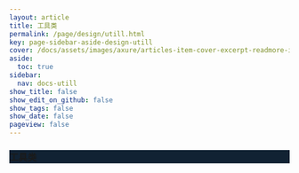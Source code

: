 ```yaml
---
layout: article
title: 工具类
permalink: /page/design/utill.html
key: page-sidebar-aside-design-utill
cover: /docs/assets/images/axure/articles-item-cover-excerpt-readmore-info.jpg
aside:
  toc: true
sidebar:
  nav: docs-utill
show_title: false
show_edit_on_github: false
show_tags: false
show_date: false
pageview: false
---
```

<style>
  .hero-example p {
    margin: .5rem 0;
  }
  .hero-example--height {
    height: 500px;
  }
  .hero-fill-example {
    background-color: #ccc;
  }
  .hero-fill-example--dark {
    background-color: #123;
  }
  .hero-bg-image-example {
    background-image: url("/docs/assets/images/cover3.jpg");
  }
  .hero-bg-image-example--linear-gradient {
    background-image: linear-gradient(135deg, rgba(255, 69, 0, .5), rgba(255, 197, 0, .2)), url("/docs/assets/images/cover3.jpg");
  }
</style>

<div class="hero hero-example hero--dark hero-fill-example--dark my-3">
  <div class="hero__content">
    <h3>工具类</h3>
  </div>
</div>
